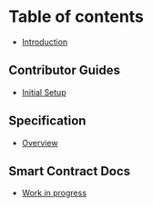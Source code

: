 # Table of contents

* [Introduction](README.md)

## Contributor Guides

* [Initial Setup](contributor-guides/initial-setup.md)

## Specification <a id="spec"></a>

* [Overview](spec/overview.md)

## Smart Contract Docs

* [Work in progress](smart-contract-docs/work-in-progress.md)

